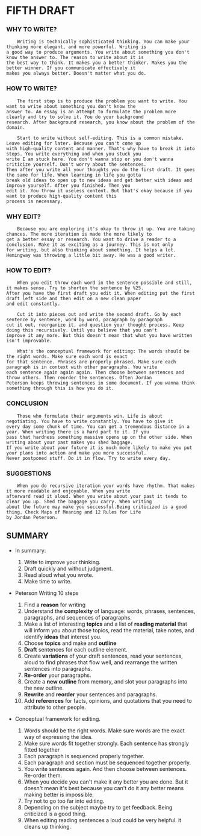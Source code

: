# FIFTH DRAFT

### WHY TO WRITE?
        Writing is technically sophisticated thinking. You can make your thinking more elegant, and more powerful. Writing is 
    a good way to produce arguments. You write about something you don't know the answer to. The reason to write about it is 
    the best way to think. It makes you a better thinker. Makes you the better winner. If you communicate effectively it 
    makes you always better. Doesn't matter what you do.



### HOW TO WRITE?
        The first step is to produce the problem you want to write. You want to write about something you don't know the
    answer to. An essay is an attempt to formulate the problem more clearly and try to solve it. You do your background 
    research. After background research, you know about the problem of the domain. 

        Start to write without self-editing. This is a common mistake. Leave editing for later. Because you can't come up
    with high-quality content and manner. That's why have to break it into steps. You write everything and when you stuck you 
    write I am stuck here. You don't wanna stop or you don't wanna criticize yourself. Don't worry about the sentences.
    Then after you write all your thoughts you do the first draft. It goes the same for life. When learning in life you gotta
    break old ideas to open up to new ideas and get better with ideas and improve yourself. After you finished. Then you 
    edit it. You throw it useless content. But that's okay because if you want to produce high-quality content this 
    process is necessary.




### WHY EDIT?  
        Because you are exploring it's okay to throw it up. You are taking chances. The more iteration is made the more likely to
    get a better essay or research. You want to drive a reader to a conclusion. Make it as exciting as a journey. This is not only
    for writing, but also thinking about something. It helps a lot. Hemingway was throwing a little bit away. He was a good writer.
    
   

### HOW TO EDIT?
        When you edit throw each word in the sentence possible and still, it makes sense. Try to shorten the sentence by %25. 
    After you have the first draft you edit it. When editing put the first draft left side and then edit on a new clean paper
    and edit constantly. 

        Cut it into pieces out and write the second draft. Go by each sentence by sentence, word by word, paragraph by paragraph
    cut it out, reorganize it, and question your thought process. Keep doing this recursively. Until you believe that you can't 
    improve it any more. But this doesn't mean that what you have written isn't improvable.

        What's the conceptual framework for editing: The words should be the right words. Make sure each word is exact 
    for that sentence. Phrases are properly phrased. Make sure each paragraph is in context with other paragraphs. You write 
    each sentence again again again. Then choose between sentences and throw others. Then reorder the sentences. Often Jordan 
    Peterson keeps throwing sentences in some document. If you wanna think something through this is how you do it.



### CONCLUSION
        Those who formulate their arguments win. Life is about negotiating. You have to write constantly. You have to give it
    every day some chunk of time. You can get a tremendous distance in a year. When writing there is a hard part to it. If you
    pass that hardness something massive opens up on the other side. When writing about your past makes you shed baggage. 
    If you write about your future it is much more likely to make you put your plans into action and make you more successful.
    Never postponed stuff. Do it in flow. Try to write every day.

### SUGGESTIONS
        When you do recursive iteration your words have rhythm. That makes it more readable and enjoyable. When you write
    afterward read it aloud. When you write about your past it tends to clear you up. Shed the baggage you carry. When writing
    about the future may make you successful.Being criticized is a good thing. Check Maps of Meaning and 12 Rules for Life
    by Jordan Peterson.

## SUMMARY
- In summary:
    1. Write to improve your thinking.
    2. Draft quickly and without judgment.
    3. Read aloud what you wrote.
    4. Make time to write.

- Peterson Writing 10 steps
    1. Find a **reason** for writing
    2. Understand the **complexity** of language: words, phrases, sentences, paragraphs, and sequences of paragraphs.
    3. Make a list of interesting **topics** and a list of **reading material** that will inform you about those topics, read the material, take notes, and identify **ideas** that interest you.
    4. Choose **topics** and make and **outline** 
    5. **Draft** sentences for each outline element.
    6. Create **variations** of your draft sentences, read your sentences, aloud to find phrases that flow well, and rearrange the written sentences into paragraphs.
    7. **Re-order** your paragraphs.
    8. Create a **new outline** from memory, and slot your paragraphs into the new outline.
    9. **Rewrite** and **reorder** your sentences and paragraphs.
    10. Add **references** for facts, opinions, and quotations that you need to attribute to other people.



- Conceptual framework for editing.
    1. Words should be the right words. Make sure words are the exact way of expressing the idea.
    2. Make sure words fit together strongly. Each sentence has strongly fitted together
    3. Each paragraph is sequenced properly together. 
    4. Each paragraph and section must be sequenced together properly. 
    5. You write sentences again. And then choose between sentences. Re-order them.
    6. When you decide you can't make it any better you are done. But it doesn't mean it's best because you can't do it any better means making better is impossible. 
    7. Try not to go too far into editing.
    8. Depending on the subject maybe try to get feedback. Being criticized is a good thing.
    9. When editing reading sentences a loud could be very helpful. it cleans up thinking.